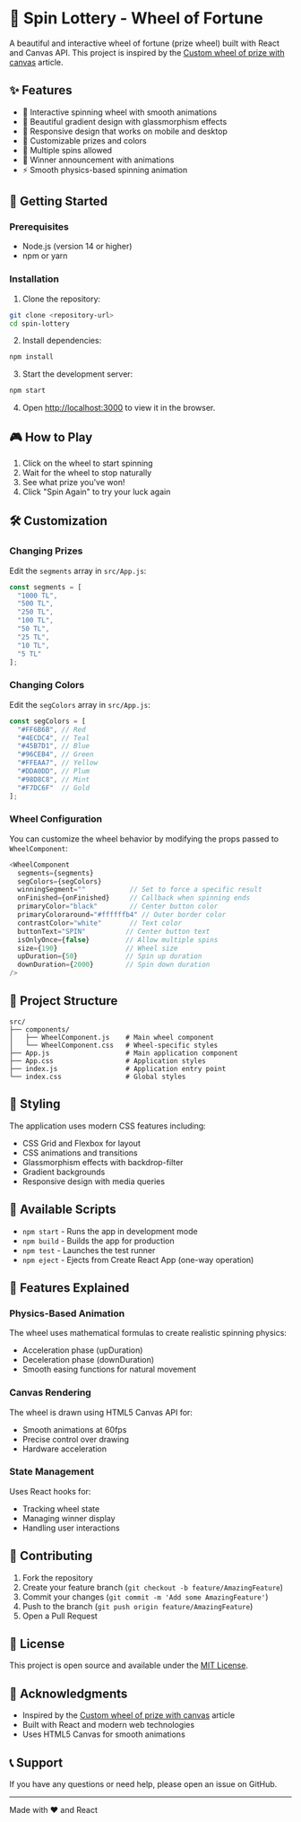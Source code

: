 # 🎰 Spin Lottery - Wheel of Fortune

A beautiful and interactive wheel of fortune (prize wheel) built with React and Canvas API. This project is inspired by the [Custom wheel of prize with canvas](https://dev.to/sababg/custom-wheel-of-prize-with-canvas-589h) article.

## ✨ Features

- 🎯 Interactive spinning wheel with smooth animations
- 🎨 Beautiful gradient design with glassmorphism effects
- 📱 Responsive design that works on mobile and desktop
- 🎁 Customizable prizes and colors
- 🔄 Multiple spins allowed
- 🎉 Winner announcement with animations
- ⚡ Smooth physics-based spinning animation

## 🚀 Getting Started

### Prerequisites

- Node.js (version 14 or higher)
- npm or yarn

### Installation

1. Clone the repository:
```bash
git clone <repository-url>
cd spin-lottery
```

2. Install dependencies:
```bash
npm install
```

3. Start the development server:
```bash
npm start
```

4. Open [http://localhost:3000](http://localhost:3000) to view it in the browser.

## 🎮 How to Play

1. Click on the wheel to start spinning
2. Wait for the wheel to stop naturally
3. See what prize you've won!
4. Click "Spin Again" to try your luck again

## 🛠️ Customization

### Changing Prizes

Edit the `segments` array in `src/App.js`:

```javascript
const segments = [
  "1000 TL", 
  "500 TL", 
  "250 TL", 
  "100 TL", 
  "50 TL", 
  "25 TL",
  "10 TL",
  "5 TL"
];
```

### Changing Colors

Edit the `segColors` array in `src/App.js`:

```javascript
const segColors = [
  "#FF6B6B", // Red
  "#4ECDC4", // Teal
  "#45B7D1", // Blue
  "#96CEB4", // Green
  "#FFEAA7", // Yellow
  "#DDA0DD", // Plum
  "#98D8C8", // Mint
  "#F7DC6F"  // Gold
];
```

### Wheel Configuration

You can customize the wheel behavior by modifying the props passed to `WheelComponent`:

```javascript
<WheelComponent
  segments={segments}
  segColors={segColors}
  winningSegment=""           // Set to force a specific result
  onFinished={onFinished}     // Callback when spinning ends
  primaryColor="black"        // Center button color
  primaryColoraround="#ffffffb4" // Outer border color
  contrastColor="white"       // Text color
  buttonText="SPIN"          // Center button text
  isOnlyOnce={false}         // Allow multiple spins
  size={190}                 // Wheel size
  upDuration={50}            // Spin up duration
  downDuration={2000}        // Spin down duration
/>
```

## 📁 Project Structure

```
src/
├── components/
│   ├── WheelComponent.js    # Main wheel component
│   └── WheelComponent.css   # Wheel-specific styles
├── App.js                   # Main application component
├── App.css                  # Application styles
├── index.js                 # Application entry point
└── index.css                # Global styles
```

## 🎨 Styling

The application uses modern CSS features including:
- CSS Grid and Flexbox for layout
- CSS animations and transitions
- Glassmorphism effects with backdrop-filter
- Gradient backgrounds
- Responsive design with media queries

## 🔧 Available Scripts

- `npm start` - Runs the app in development mode
- `npm build` - Builds the app for production
- `npm test` - Launches the test runner
- `npm eject` - Ejects from Create React App (one-way operation)

## 🌟 Features Explained

### Physics-Based Animation
The wheel uses mathematical formulas to create realistic spinning physics:
- Acceleration phase (upDuration)
- Deceleration phase (downDuration)
- Smooth easing functions for natural movement

### Canvas Rendering
The wheel is drawn using HTML5 Canvas API for:
- Smooth animations at 60fps
- Precise control over drawing
- Hardware acceleration

### State Management
Uses React hooks for:
- Tracking wheel state
- Managing winner display
- Handling user interactions

## 🤝 Contributing

1. Fork the repository
2. Create your feature branch (`git checkout -b feature/AmazingFeature`)
3. Commit your changes (`git commit -m 'Add some AmazingFeature'`)
4. Push to the branch (`git push origin feature/AmazingFeature`)
5. Open a Pull Request

## 📄 License

This project is open source and available under the [MIT License](LICENSE).

## 🙏 Acknowledgments

- Inspired by the [Custom wheel of prize with canvas](https://dev.to/sababg/custom-wheel-of-prize-with-canvas-589h) article
- Built with React and modern web technologies
- Uses HTML5 Canvas for smooth animations

## 📞 Support

If you have any questions or need help, please open an issue on GitHub.

---

Made with ❤️ and React 